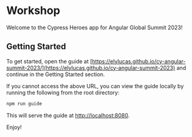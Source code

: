 # Workshop

Welcome to the Cypress Heroes app for Angular Global Summit 2023!

## Getting Started

To get started, open the guide at
[https://elylucas.github.io/cy-angular-summit-2023/](https://elylucas.github.io/cy-angular-summit-2023)
and continue in the Getting Started section.

If you cannot access the above URL, you can view the guide locally by running
the following from the root directory:

```bash
npm run guide
```

This will serve the guide at [http://localhost:8080](http://localhost:8080).

Enjoy!
